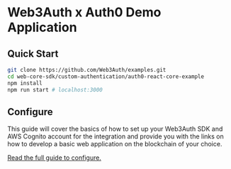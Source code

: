 # Web3Auth x Auth0 Demo Application

## Quick Start

```bash
git clone https://github.com/Web3Auth/examples.git
cd web-core-sdk/custom-authentication/auth0-react-core-example
npm install
npm run start # localhost:3000
```

## Configure

This guide will cover the basics of how to set up your Web3Auth SDK and AWS
Cognito account for the integration and provide you with the links on how to
develop a basic web application on the blockchain of your choice.

[Read the full guide to configure.](https://web3auth.io/docs/guides/auth0)
